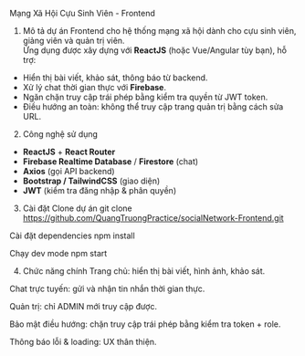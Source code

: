 Mạng Xã Hội Cựu Sinh Viên - Frontend

1. Mô tả dự án
Frontend cho hệ thống mạng xã hội dành cho cựu sinh viên, giảng viên và quản trị viên.  
Ứng dụng được xây dựng với **ReactJS** (hoặc Vue/Angular tùy bạn), hỗ trợ:
- Hiển thị bài viết, khảo sát, thông báo từ backend.
- Xử lý chat thời gian thực với **Firebase**.
- Ngăn chặn truy cập trái phép bằng kiểm tra quyền từ JWT token.
- Điều hướng an toàn: không thể truy cập trang quản trị bằng cách sửa URL.

2. Công nghệ sử dụng
- **ReactJS** + **React Router**
- **Firebase Realtime Database** / **Firestore** (chat)
- **Axios** (gọi API backend)
- **Bootstrap / TailwindCSS** (giao diện)
- **JWT** (kiểm tra đăng nhập & phân quyền)

3. Cài đặt
Clone dự án
git clone https://github.com/QuangTruongPractice/socialNetwork-Frontend.git

Cài đặt dependencies
npm install

Chạy dev mode
npm start

4. Chức năng chính
Trang chủ: hiển thị bài viết, hình ảnh, khảo sát.

Chat trực tuyến: gửi và nhận tin nhắn thời gian thực.

Quản trị: chỉ ADMIN mới truy cập được.

Bảo mật điều hướng: chặn truy cập trái phép bằng kiểm tra token + role.

Thông báo lỗi & loading: UX thân thiện.